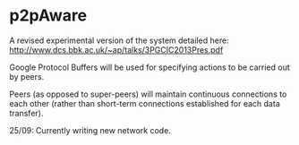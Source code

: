 p2pAware
========

A revised experimental version of the system detailed here: http://www.dcs.bbk.ac.uk/~ap/talks/3PGCIC2013Pres.pdf

Google Protocol Buffers will be used for specifying actions to be carried out by peers.

Peers (as opposed to super-peers) will maintain continuous connections to each other (rather than short-term connections established for each data transfer).

25/09: Currently writing new network code. 



